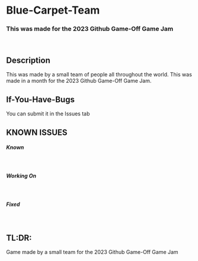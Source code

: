 # Blue-Carpet-Team
### This was made for the 2023 Github Game-Off Game Jam
<br>

## Description
This was made by a small team of people all throughout the world. This was made in a month for the 2023 Github Game-Off Game Jam.
<br>

## If-You-Have-Bugs
You can submit it in the Issues tab
<br>

## KNOWN ISSUES
##### Known
<br>

##### Working On
<br>

##### Fixed

<br>

## TL:DR:
Game made by a small team for the 2023 Github Game-Off Game Jam
